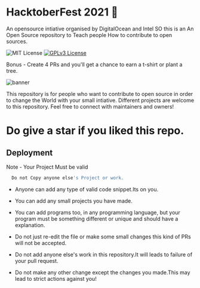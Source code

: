 # HacktoberFest 2021 👋
An opensource intiative organised by DigitalOcean and Intel
SO this is an An Open Source repository to Teach people How to contribute to open sources.

![MIT License](https://camo.githubusercontent.com/709f3cbabb06b8896edf6890835a638693bb9f70e6002a959e189190d55d6111/68747470733a2f2f6261646765732e66726170736f66742e636f6d2f6f732f76322f6f70656e2d736f757263652e7376673f763d313033) [![GPLv3 License](https://img.shields.io/badge/License-GPL%20v3-yellow.svg)](https://opensource.org/licenses/)

Bonus - Create 4 PRs and you'll get a chance to earn a t-shirt or plant a tree.


![banner](https://user-images.githubusercontent.com/73028420/135714087-95c1e072-e5ce-4282-b541-6283e642aed2.jpeg)

This repository is for people who want to contribute to open source in order to change the World with your small intiative. Different projects are welcome to this repository.
Feel free to connect with maintainers and owners!

   # Do give a star if you liked this repo.
   
   ## Deployment

Note - Your Project Must be valid

```bash
  Do not Copy anyone else's Project or work.
```
- Anyone can add any type of valid code snippet.Its on you.

- You can add any small projects you have made.

- You can add programs too, in any programming language, but your program must be something different or unique and should have a explanation.

- Do not just re-edit the file or make some small changes this kind of PRs will not be accepted.

- Do not add anyone else's work in this repository.It will leads to failure of your pull request.

- Do not make any other change except the changes you made.This may lead to strict actions against you!


